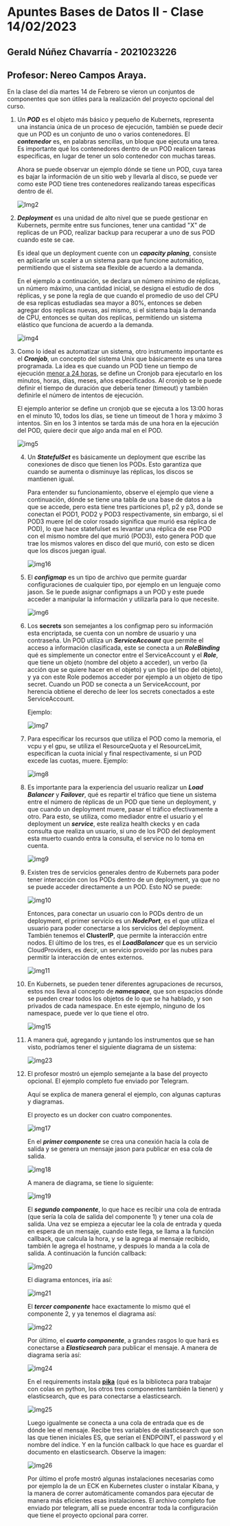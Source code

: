 # Apuntes Bases de Datos II - Clase 14/02/2023

## Gerald Núñez Chavarría - 2021023226 

## Profesor: Nereo Campos Araya. 

En la clase del día martes 14 de Febrero se vieron un conjuntos de componentes que son útiles para la realización del proyecto opcional del curso. 

1. Un ***POD*** es el objeto más básico y pequeño de Kubernets, representa una instancia única de un proceso de ejecución, también se puede decir que un POD es un conjunto de uno o varios contenedores. El ***contenedor*** es, en palabras sencillas, un bloque que ejecuta una tarea. Es importante qué los contenedores dentro de un POD realicen tareas especificas, en lugar de tener un solo contenedor con muchas tareas. 

   Ahora se puede observar un ejemplo dónde se tiene un POD, cuya tarea es bajar la información de un sitio web y llevarla al disco, se puede ver como este POD tiene tres contenedores realizando tareas especificas dentro de él. 

   ![Img2](C:\Users\Usuario\Downloads\Imagenes-Markdown\Img2.png)

2. ***Deployment*** es una unidad de alto nivel que se puede gestionar en Kubernets, permite entre sus funciones, tener una cantidad "X" de replicas de un POD, realizar backup para recuperar a uno de sus POD cuando este se cae. 

   Es ideal que un deployment cuente con un ***capacity planing***, consiste en aplicarle un scaler a un sistema para que funcione automático, permitiendo que el sistema sea flexible de acuerdo a la demanda. 

   En el ejemplo a continuación, se declara un número mínimo de réplicas, un número máximo, una cantidad inicial, se designa el estudio de dos réplicas, y se pone la regla de que cuando el promedio de uso del CPU de esa replicas estudiadas sea mayor a 80%, entonces se deben agregar dos replicas nuevas, así mismo, si el sistema baja la demanda de CPU, entonces se quitan dos replicas, permitiendo un sistema elástico que funciona de acuerdo a la demanda. 

   ![img4](C:\Users\Usuario\Downloads\Imagenes-Markdown\img4.png)

3. Como lo ideal es automatizar un sistema, otro instrumento importante es el ***Cronjob***, un concepto del sistema Unix que básicamente es una tarea programada. La idea es que cuando un POD tiene un tiempo de ejecución <u>menor a 24 horas</u>, se define un Cronjob para ejecutarlo en los minutos, horas, días, meses, años especificados. Al cronjob se le puede definir el tiempo de duración que debería tener (timeout) y también definirle el número de intentos de ejecución. 

   El ejemplo anterior se define un cronjob que se ejecuta a los 13:00 horas en el minuto 10, todos los días, se tiene un timeout de 1 hora y máximo 3 intentos. Sin en los 3 intentos se tarda más de una hora en la ejecución del POD, quiere decir que algo anda mal en el POD.

   ![img5](C:\Users\Usuario\Downloads\Imagenes-Markdown\img5.png)

   4. Un ***StatefulSet*** es básicamente un deployment que escribe las conexiones de disco que tienen los PODs. Esto garantiza que cuando se aumenta o disminuye las réplicas, los discos se mantienen igual. 

      Para entender su funcionamiento, observe el ejemplo que viene a continuación, dónde se tiene una tabla de una base de datos a la que se accede, pero esta tiene tres particiones p1, p2 y p3, donde se conectan el POD1, POD2 y POD3 respectivamente, sin embargo, si el POD3 muere (el de color rosado significa que murió esa réplica de POD), lo que hace statefulset es levantar una réplica de ese POD con el mismo nombre del que murió (POD3), esto genera POD que trae los mismos valores en disco del que murió, con esto se dicen que los discos juegan igual. 

      ![img16](C:\Users\Usuario\Downloads\Imagenes-Markdown\img16.jpeg)

   5. El ***configmap*** es un tipo de archivo que permite guardar configuraciones de cualquier tipo, por ejemplo en un lenguaje como jason. Se le puede asignar configmaps a un POD y este puede acceder a manipular la información y utilizarla para lo que necesite. 

      ![img6](C:\Users\Usuario\Downloads\Imagenes-Markdown\img6.png)

   6. Los **secrets** son semejantes a los configmap pero su información esta encriptada, se cuenta con un nombre de usuario y una contraseña. Un POD utiliza un ***ServiceAccount*** que permite el acceso a información clasificada, este se conecta a un ***RoleBinding*** qué es simplemente un conector entre el ServiceAccount y el ***Role***, que tiene un objeto (nombre del objeto a acceder), un verbo (la acción que se quiere hacer en el objeto) y un tipo (el tipo del objeto), y ya con este Role podemos acceder por ejemplo a un objeto de tipo secret. Cuando un POD se conecta a un ServiceAccount, por herencia obtiene el derecho de leer los secrets conectados a este ServiceAccount. 
   
      Ejemplo: 
   
      ![img7](C:\Users\Usuario\Downloads\Imagenes-Markdown\img7.png)
   
   7. Para especificar los recursos que utiliza el POD como la memoria, el vcpu y el gpu, se utiliza el ResourceQuota y el ResourceLimit, especifican la cuota inicial y final respectivamente, si un POD excede las cuotas, muere. Ejemplo:
   
      ![img8](C:\Users\Usuario\Downloads\Imagenes-Markdown\img8.png)
   
   8. Es importante para la experiencia del usuario realizar un ***Load Balancer*** y ***Failover***, qué es repartir el tráfico que tiene un sistema entre el número de réplicas de un POD que tiene un deployment, y que cuando un deployment muere, pasar el tráfico efectivamente a otro.  Para esto, se utiliza, como mediador entre el usuario y el deployment un ***service***, este realiza health ckecks y en cada consulta que realiza un usuario, si uno de los POD del deployment esta muerto cuando entra la consulta, el service no lo toma en cuenta. 
   
      ![img9](C:\Users\Usuario\Downloads\Imagenes-Markdown\img9.png)
   
   9. Existen tres de servicios generales dentro de Kubernets para poder tener interacción con los PODs dentro de un deployment, ya que no se puede acceder directamente a un POD. Esto NO se puede: 
   
      ![img10](C:\Users\Usuario\Downloads\Imagenes-Markdown\img10.png)
   
      Entonces, para conectar un usuario con lo PODs dentro de un deployment, el primer servicio es un ***NodePort***, es el que utiliza el usuario para poder conectarse a los servicios del deployment. También tenemos el **ClusterIP**, que permite la interacción entre nodos. El último de los tres, es el ***LoadBalancer*** que es un servicio CloudProviders, es decir, un servicio proveído por las nubes para permitir la interacción de entes externos. 
   
      ![img11](C:\Users\Usuario\Downloads\Imagenes-Markdown\img11.jpeg)
   
   10. En Kubernets, se pueden tener diferentes agrupaciones de recursos, estos nos lleva al concepto de ***namespace***, que son espacios dónde se pueden crear todos los objetos de lo que se ha hablado, y son privados de cada namespace. En este ejemplo, ninguno de los namespace, puede ver lo que tiene el otro. 
   
       ![img15](C:\Users\Usuario\Downloads\Imagenes-Markdown\img15.jpeg)
   
   11. A manera qué, agregando y juntando los instrumentos que se han visto, podríamos tener el siguiente diagrama de un sistema:
   
       ![img23](C:\Users\Usuario\Downloads\Imagenes-Markdown\img23.png)
   
   12. El profesor mostró un ejemplo semejante a la base del proyecto opcional. El ejemplo completo fue enviado por Telegram. 
   
       Aquí se explica de manera general el ejemplo, con algunas capturas y diagramas. 
   
       El proyecto es un docker con cuatro componentes.
   
       ![img17](C:\Users\Usuario\Downloads\Imagenes-Markdown\img17.png)
   
       En el ***primer componente*** se crea una conexión hacia la cola de salida y se genera un mensaje jason para publicar en esa cola de salida. 
   
       ![img18](C:\Users\Usuario\Downloads\Imagenes-Markdown\img18.png)
   
       A manera de diagrama, se tiene lo siguiente:
   
       ![img19](C:\Users\Usuario\Downloads\Imagenes-Markdown\img19.png)
   
       El ***segundo componente***, lo que hace es recibir una cola de entrada (que sería la cola de salida del componente 1) y tener una cola de salida. Una vez se empieza a ejecutar lee la cola de entrada y queda en espera de un mensaje, cuando este llega, se llama a la función callback, que calcula la hora, y se la agrega al mensaje recibido, también le agrega el hostname, y después lo manda a la cola de salida. A continuación la función callback: 
   
       ![img20](C:\Users\Usuario\Downloads\Imagenes-Markdown\img20.png)
   
       El diagrama entonces, iría así:
   
       ![img21](C:\Users\Usuario\Downloads\Imagenes-Markdown\img21.png)
   
       
   
       
   
       El ***tercer componente*** hace exactamente lo mismo qué el componente 2, y ya tenemos el diagrama así:
   
       ![img22](C:\Users\Usuario\Downloads\Imagenes-Markdown\img22.png)
   
       Por último, el ***cuarto componente***, a grandes rasgos lo que hará es conectarse a ***Elasticsearch*** para publicar el mensaje. A manera de diagrama sería así:
   
       ![img24](C:\Users\Usuario\Downloads\Imagenes-Markdown\img24.png)
   
       En el requirements instala **<u>pika</u>** (qué es la biblioteca para trabajar con colas en python, los otros tres componentes también la tienen) y elasticsearch, que es para conectarse a elasticsearch. 
   
       ![img25](C:\Users\Usuario\Downloads\Imagenes-Markdown\img25.png)
   
       Luego igualmente se conecta a una cola de entrada que es de dónde lee el mensaje. Recibe tres variables de elasticsearch que son las que tienen iniciales ES, que serían el ENDPOINT, el password y el nombre del índice. Y en la función callback lo que hace es guardar el documento en elasticsearch. Observe la imagen:
   
       ![img26](C:\Users\Usuario\Downloads\Imagenes-Markdown\img26.png)   
   
       Por último el profe mostró algunas instalaciones necesarias como por ejemplo la de un ECK en Kubernetes cluster o instalar Kibana, y la manera de correr automáticamente comandos para ejecutar de manera más eficientes esas instalaciones. El archivo completo fue enviado por telegram, allí se puede encontrar toda la configuración que tiene el proyecto opcional para correr. 
   
       
   
       
   
       
   
       
